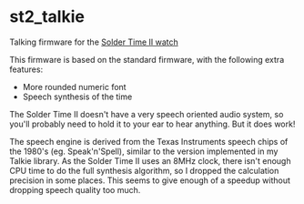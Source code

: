 st2_talkie
==========

Talking firmware for the [Solder Time II watch](http://spikenzielabs.com/SpikenzieLabs/SolderTime_2.html)

This firmware is based on the standard firmware, with the following extra features:
*   More rounded numeric font
*   Speech synthesis of the time

The Solder Time II doesn't have a very speech oriented audio system, so you'll probably need to hold it to your ear to hear anything. But it does work!

The speech engine is derived from the Texas Instruments speech chips of the 1980's (eg. Speak'n'Spell), similar to the version implemented in my Talkie library. As the Solder Time II uses an 8MHz clock, there isn't enough CPU time to do the full synthesis algorithm, so I dropped the calculation precision in some places. This seems to give enough of a speedup without dropping speech quality too much.

